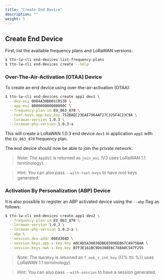 ```yaml
---
title: "Create End Device"
description: ""
weight: 5
---
```


## Create End Device

First, list the available frequency plans and LoRaWAN versions:

```bash
$ ttn-lw-cli end-devices list-frequency-plans
$ ttn-lw-cli end-devices create --help
```

### Over-The-Air-Activation (OTAA) Device

To create an end device using over-the-air-activation (OTAA):

```bash
$ ttn-lw-cli end-devices create app1 dev1 \
  --dev-eui 0004A30B001C0530 \
  --app-eui 800000000000000C \
  --frequency-plan-id EU_863_870 \
  --root-keys.app-key.key 752BAEC23EAE7964AF27C325F4C23C9A \
  --lorawan-version 1.0.3 \
  --lorawan-phy-version 1.0.3-a
```

This will create a LoRaWAN 1.0.3 end device `dev1` in application `app1` with the `EU_863_870` frequency plan.

The end device should now be able to join the private network.

>Note: The `AppEUI` is returned as `join_eui` (V3 uses LoRaWAN 1.1 terminology).

>Hint: You can also pass `--with-root-keys` to have root keys generated.

### Activation By Personalization (ABP) Device

It is also possible to register an ABP activated device using the `--abp` flag as follows:

```bash
$ ttn-lw-cli end-devices create app1 dev2 \
  --frequency-plan-id EU_863_870 \
  --lorawan-version 1.0.3 \
  --lorawan-phy-version 1.0.3-a \
  --abp \
  --session.dev-addr 00E4304D \
  --session.keys.app-s-key.key A0CAD5A30036DBE03096EB67CA975BAA \
  --session.keys.nwk-s-key.key B7F3E161BC9D4388E6C788A0C547F255
```

>Note: The `NwkSKey` is returned as `f_nwk_s_int_key` ({{% tts %}} uses LoRaWAN 1.1 terminology).

>Hint: You can also pass `--with-session` to have a session generated.
